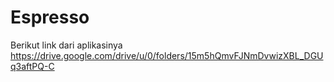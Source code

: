 # Espresso

Berikut link dari aplikasinya
https://drive.google.com/drive/u/0/folders/15m5hQmvFJNmDvwizXBL_DGUq3aftPQ-C
